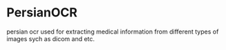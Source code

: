 # PersianOCR
 persian ocr used for extracting medical information from different types of images sych as dicom and etc.
